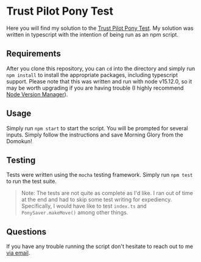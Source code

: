 # Trust Pilot Pony Test

Here you will find my solution to the [Trust Pilot Pony Test](https://ponychallenge.trustpilot.com/index.html). My solution was written in typescript with the intention of being run as an npm script.

## Requirements

After you clone this repository, you can `cd` into the directory and simply run `npm install` to install the appropriate packages, including typescript support. Please note that this was written and run with node v15.12.0, so it may be worth upgrading if you are having trouble (I highly recommend [Node Version Manager](https://github.com/nvm-sh/nvm)).

## Usage

Simply run `npm start` to start the script. You will be prompted for several inputs. Simply follow the instructions and save Morning Glory from the Domokun!

## Testing

Tests were written using the `mocha` testing framework. Simply run `npm test` to run the test suite.

> Note: The tests are not quite as complete as I'd like. I ran out of time at the end and had to skip some test writing for expediency. Specifically, I would have like to test `index.ts` and `PonySaver.makeMove()` among other things.

## Questions

If you have any trouble running the script don't hesitate to reach out to me [via email](mailto:taylor.rea.rogers@gmail.com).
